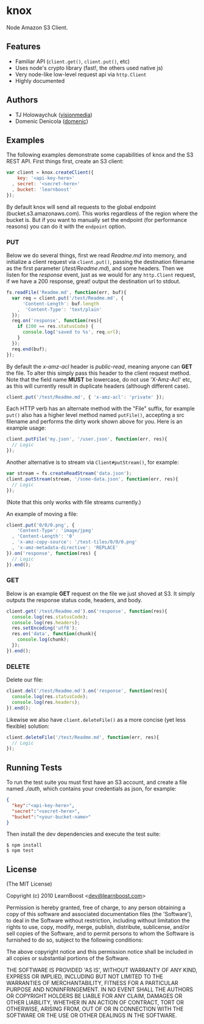 
# knox

 Node Amazon S3 Client.

## Features

  - Familiar API (`client.get()`, `client.put()`, etc)
  - Uses node's crypto library (fast!, the others used native js)
  - Very node-like low-level request api via `http.Client`
  - Highly documented

## Authors

  - TJ Holowaychuk ([visionmedia](https://github.com/visionmedia))
  - Domenic Denicola ([domenic](https://github.com/domenic))

## Examples

The following examples demonstrate some capabilities of knox and the S3 REST
API. First things first, create an S3 client:

```js
var client = knox.createClient({
    key: '<api-key-here>'
  , secret: '<secret-here>'
  , bucket: 'learnboost'
});
```

By default knox will send all requests to the global endpoint
(bucket.s3.amazonaws.com). This works regardless of the region where the bucket
is. But if you want to manually set the endpoint (for performance reasons) you
can do it with the `endpoint` option.

### PUT

Below we do several things, first we read _Readme.md_ into memory,
and initialize a client request via `client.put()`, passing the destination
filename as the first parameter (_/test/Readme.md_), and some headers. Then
we listen for the _response_ event, just as we would for any `http.Client`
request, if we have a 200 response, great! output the destination url to
stdout.

```js
fs.readFile('Readme.md', function(err, buf){
  var req = client.put('/test/Readme.md', {
      'Content-Length': buf.length
    ,  'Content-Type': 'text/plain'
  });
  req.on('response', function(res){
    if (200 == res.statusCode) {
      console.log('saved to %s', req.url);
    }
  });
  req.end(buf);
});
```

By default the _x-amz-acl_ header is _public-read_, meaning anyone can __GET__
the file. To alter this simply pass this header to the client request method.
Note that the field name __MUST__ be lowercase, do not use 'X-Amz-Acl' etc, as
this will currently result in duplicate headers (although different case).

```js
client.put('/test/Readme.md', { 'x-amz-acl': 'private' });
```

Each HTTP verb has an alternate method with the "File" suffix, for example
`put()` also has a higher level method named `putFile()`, accepting a src
filename and performs the dirty work shown above for you. Here is an example
usage:

```js
client.putFile('my.json', '/user.json', function(err, res){
  // Logic
});
```

Another alternative is to stream via `Client#putStream()`, for example:

```js
var stream = fs.createReadStream('data.json');
client.putStream(stream, '/some-data.json', function(err, res){
  // Logic
});
```

(Note that this only works with file streams currently.)

An example of moving a file:

```js
client.put('0/0/0.png', {
    'Content-Type': 'image/jpeg'
  , 'Content-Length': '0'
  , 'x-amz-copy-source': '/test-tiles/0/0/0.png'
  , 'x-amz-metadata-directive': 'REPLACE'
}).on('response', function(res) {
  // Logic
}).end();
```

### GET

Below is an example __GET__ request on the file we just shoved at S3. It simply
outputs the response status code, headers, and body.

```js
client.get('/test/Readme.md').on('response', function(res){
  console.log(res.statusCode);
  console.log(res.headers);
  res.setEncoding('utf8');
  res.on('data', function(chunk){
    console.log(chunk);
  });
}).end();
```

### DELETE

Delete our file:

```js
client.del('/test/Readme.md').on('response', function(res){
  console.log(res.statusCode);
  console.log(res.headers);
}).end();
```

Likewise we also have `client.deleteFile()` as a more concise (yet less
flexible) solution:

```js
client.deleteFile('/test/Readme.md', function(err, res){
  // Logic
});
```

## Running Tests

To run the test suite you must first have an S3 account, and create
a file named _./auth_, which contains your credentials as json, for example:

```json
{
  "key":"<api-key-here>",
  "secret":"<secret-here>",
  "bucket":"<your-bucket-name>"
}
```

Then install the dev dependencies and execute the test suite:

    $ npm install
    $ npm test

## License

(The MIT License)

Copyright (c) 2010 LearnBoost &lt;dev@learnboost.com&gt;

Permission is hereby granted, free of charge, to any person obtaining
a copy of this software and associated documentation files (the
'Software'), to deal in the Software without restriction, including
without limitation the rights to use, copy, modify, merge, publish,
distribute, sublicense, and/or sell copies of the Software, and to
permit persons to whom the Software is furnished to do so, subject to
the following conditions:

The above copyright notice and this permission notice shall be
included in all copies or substantial portions of the Software.

THE SOFTWARE IS PROVIDED 'AS IS', WITHOUT WARRANTY OF ANY KIND,
EXPRESS OR IMPLIED, INCLUDING BUT NOT LIMITED TO THE WARRANTIES OF
MERCHANTABILITY, FITNESS FOR A PARTICULAR PURPOSE AND NONINFRINGEMENT.
IN NO EVENT SHALL THE AUTHORS OR COPYRIGHT HOLDERS BE LIABLE FOR ANY
CLAIM, DAMAGES OR OTHER LIABILITY, WHETHER IN AN ACTION OF CONTRACT,
TORT OR OTHERWISE, ARISING FROM, OUT OF OR IN CONNECTION WITH THE
SOFTWARE OR THE USE OR OTHER DEALINGS IN THE SOFTWARE.
